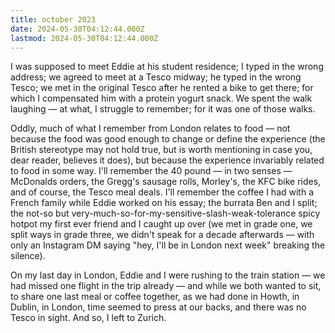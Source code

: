 ```yaml
---
title: october 2023
date: 2024-05-30T04:12:44.000Z
lastmod: 2024-05-30T04:12:44.000Z
---
```

I was supposed to meet Eddie at his student residence; I typed in the wrong address; we agreed to meet at a Tesco midway; he typed in the wrong Tesco; we met in the original Tesco after he rented a bike to get there; for which I compensated him with a protein yogurt snack. We spent the walk laughing — at what, I struggle to remember; for it was one of those walks.

Oddly, much of what I remember from London relates to food — not because the food was good enough to change or define the experience (the British stereotype may not hold true, but is worth mentioning in case you, dear reader, believes it does), but because the experience invariably related to food in some way. I'll remember the 40 pound — in two senses — McDonalds orders, the Gregg's sausage rolls, Morley's, the KFC bike rides, and of course, the Tesco meal deals. I'll remember the coffee I had with a French family while Eddie worked on his essay; the burrata Ben and I split; the not-so but very-much-so-for-my-sensitive-slash-weak-tolerance spicy hotpot my first ever friend and I caught up over (we met in grade one, we split ways in grade three, we didn't speak for a decade afterwards — with only an Instagram DM saying "hey, I'll be in London next week" breaking the silence).

On my last day in London, Eddie and I were rushing to the train station — we had missed one flight in the trip already — and while we both wanted to sit, to share one last meal or coffee together, as we had done in Howth, in Dublin, in London, time seemed to press at our backs, and there was no Tesco in sight. And so, I left to Zurich.
